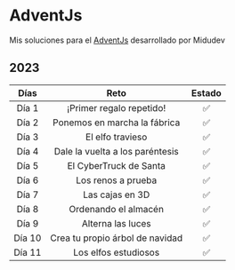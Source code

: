 # AdventJs

Mis soluciones para el [AdventJs](https://adventjs.dev/es) desarrollado por Midudev

## 2023

|  Días  |              Reto               | Estado |
| :----: | :-----------------------------: | :----: |
| Día 1  |    ¡Primer regalo repetido!     |   ✅   |
| Día 2  |  Ponemos en marcha la fábrica   |   ✅   |
| Día 3  |        El elfo travieso         |   ✅   |
| Día 4  | Dale la vuelta a los paréntesis |   ✅   |
| Día 5  |     El CyberTruck de Santa      |   ✅   |
| Día 6  |       Los renos a prueba        |   ✅   |
| Día 7  |         Las cajas en 3D         |   ✅   |
| Día 8  |      Ordenando el almacén       |   ✅   |
| Día 9  |        Alterna las luces        |   ✅   |
| Día 10 | Crea tu propio árbol de navidad |   ✅   |
| Día 11 |      Los elfos estudiosos       |   ✅   |
